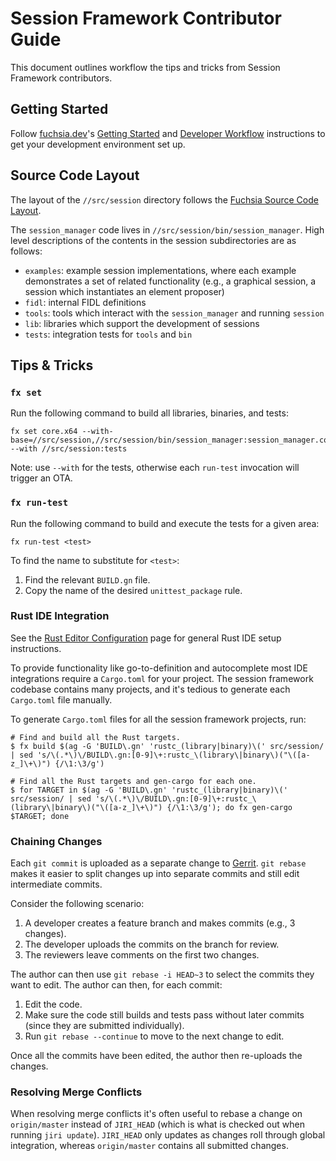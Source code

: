 # Session Framework Contributor Guide

This document outlines workflow the tips and tricks from Session Framework
contributors.

## Getting Started

Follow [fuchsia.dev](https://fuchsia.dev)'s [Getting Started](https://fuchsia.dev/fuchsia-src/getting_started.md)
and [Developer Workflow](https://fuchsia.dev/fuchsia-src/development)
instructions to get your development environment set up.

## Source Code Layout

The layout of the `//src/session` directory follows the [Fuchsia Source Code
Layout](https://fuchsia.googlesource.com/fuchsia/+/refs/heads/master/docs/development/source_code/layout.md#).

The `session_manager` code lives in `//src/session/bin/session_manager`. High
level descriptions of the contents in the session subdirectories are as follows:

  - `examples`: example session implementations, where each example demonstrates
  a set of related functionality (e.g., a graphical session, a session which
  instantiates an element proposer)
  - `fidl`: internal FIDL definitions
  - `tools`: tools which interact with the `session_manager` and
  running `session`
  - `lib`: libraries which support the development of sessions
  - `tests`: integration tests for `tools` and `bin`

## Tips & Tricks

### `fx set`

Run the following command to build all libraries, binaries, and tests:

```
fx set core.x64 --with-base=//src/session,//src/session/bin/session_manager:session_manager.config --with //src/session:tests
```

Note: use `--with` for the tests, otherwise each `run-test` invocation will
trigger an OTA.

### `fx run-test`

Run the following command to build and execute the tests for a given area:

```
fx run-test <test>
```

To find the name to substitute for `<test>`:

  1. Find the relevant `BUILD.gn` file.
  2. Copy the name of the desired `unittest_package` rule.

### Rust IDE Integration

See the [Rust Editor Configuration](https://fuchsia.dev/fuchsia-src/development/languages/rust/editors)
page for general Rust IDE setup instructions.

To provide functionality like go-to-definition and autocomplete most IDE
integrations require a `Cargo.toml` for your project. The session framework
codebase contains many projects, and it's tedious to generate each `Cargo.toml`
file manually.

To generate `Cargo.toml` files for all the session framework projects, run:

```
# Find and build all the Rust targets.
$ fx build $(ag -G 'BUILD\.gn' 'rustc_(library|binary)\(' src/session/ | sed 's/\(.*\)\/BUILD\.gn:[0-9]\+:rustc_\(library\|binary\)("\([a-z_]\+\)") {/\1:\3/g')

# Find all the Rust targets and gen-cargo for each one.
$ for TARGET in $(ag -G 'BUILD\.gn' 'rustc_(library|binary)\(' src/session/ | sed 's/\(.*\)\/BUILD\.gn:[0-9]\+:rustc_\(library\|binary\)("\([a-z_]\+\)") {/\1:\3/g'); do fx gen-cargo $TARGET; done
```

### Chaining Changes

Each `git commit` is uploaded as a separate change to [Gerrit](https://fuchsia-review.googlesource.com/).
`git rebase` makes it easier to split changes up into separate commits and
still edit intermediate commits.

Consider the following scenario:

  1. A developer creates a feature branch and makes commits (e.g., 3 changes).
  2. The developer uploads the commits on the branch for review.
  3. The reviewers leave comments on the first two changes.

The author can then use `git rebase -i HEAD~3` to select the commits they want
to edit. The author can then, for each commit:

  1. Edit the code.
  2. Make sure the code still builds and tests pass without later commits (since
   they are submitted individually).
  3. Run `git rebase --continue` to move to the next change to edit.

Once all the commits have been edited, the author then re-uploads the changes.

### Resolving Merge Conflicts

When resolving merge conflicts it's often useful to rebase a change on
`origin/master` instead of `JIRI_HEAD` (which is what is checked out when
running `jiri update`). `JIRI_HEAD` only updates as changes roll through
global integration, whereas `origin/master` contains all submitted changes.



